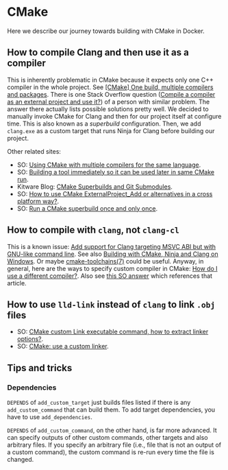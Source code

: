 # CMake

Here we describe our journey towards building with CMake in Docker.

## How to compile Clang and then use it as a compiler

This is inherently problematic in CMake because it expects only one C++ compiler
in the whole project. See [[CMake] One build, multiple compilers and
packages](https://cmake.org/pipermail/cmake/2013-August/055574.html). There is
one Stack Overflow question ([Compile a compiler as an external project and use
it?](https://stackoverflow.com/q/39178338)) of a person with similar problem.
The answer there actually lists possible solutions pretty well. We decided to
manually invoke CMake for Clang and then for our project itself at configure
time. This is also known as a *superbuild* configuration. Then, we add
`clang.exe` as a custom target that runs Ninja for Clang before building our
project.

Other related sites:

- SO: [Using CMake with multiple compilers for the same
  language](https://stackoverflow.com/q/9542971).
- SO: [Building a tool immediately so it can be used later in same CMake
  run](https://stackoverflow.com/q/36084785).
- Kitware Blog: [CMake Superbuilds and Git
  Submodules](https://blog.kitware.com/cmake-superbuilds-git-submodules/).
- SO: [How to use CMake ExternalProject_Add or alternatives in a cross platform
  way?](https://stackoverflow.com/a/30011890).
- SO: [Run a CMake superbuild once and only
  once](https://stackoverflow.com/q/48339178).

## How to compile with `clang`, not `clang-cl`

This is a known issue: [Add support for Clang targeting MSVC ABI but with
GNU-like command line](https://gitlab.kitware.com/cmake/cmake/issues/16439). See
also [Building with CMake, Ninja and Clang on
Windows](https://stackoverflow.com/a/46593308). Or maybe
[cmake-toolchains(7)](https://cmake.org/cmake/help/latest/manual/cmake-toolchains.7.html)
could be useful. Anyway, in general, here are the ways to specify custom
compiler in CMake: [How do I use a different
compiler?](https://gitlab.kitware.com/cmake/community/wikis/FAQ#how-do-i-use-a-different-compiler).
Also see [this SO answer](https://stackoverflow.com/a/13089688) which references
that article.

## How to use `lld-link` instead of `clang` to link `.obj` files

- SO: [CMake custom Link executable command, how to extract linker
  options?](https://stackoverflow.com/q/37368434).
- SO: [CMake: use a custom linker](https://stackoverflow.com/a/25274328).

## Tips and tricks

### Dependencies

`DEPENDS` of `add_custom_target` just builds files listed if there is any
`add_custom_command` that can build them. To add target dependencies, you have
to use `add_dependencies`.

`DEPENDS` of `add_custom_command`, on the other hand, is far more advanced. It
can specify outputs of other custom commands, other targets and also arbitrary
files. If you specify an arbitrary file (i.e., file that is not an output of a
custom command), the custom command is re-run every time the file is changed.
